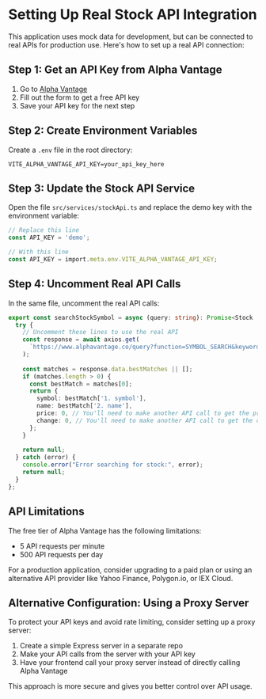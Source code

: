 # Setting Up Real Stock API Integration

This application uses mock data for development, but can be connected to real APIs for production use. Here's how to set up a real API connection:

## Step 1: Get an API Key from Alpha Vantage

1. Go to [Alpha Vantage](https://www.alphavantage.co/support/#api-key)
2. Fill out the form to get a free API key
3. Save your API key for the next step

## Step 2: Create Environment Variables

Create a `.env` file in the root directory:

```
VITE_ALPHA_VANTAGE_API_KEY=your_api_key_here
```

## Step 3: Update the Stock API Service

Open the file `src/services/stockApi.ts` and replace the demo key with the environment variable:

```typescript
// Replace this line
const API_KEY = 'demo';

// With this line
const API_KEY = import.meta.env.VITE_ALPHA_VANTAGE_API_KEY;
```

## Step 4: Uncomment Real API Calls

In the same file, uncomment the real API calls:

```typescript
export const searchStockSymbol = async (query: string): Promise<Stock | null> => {
  try {
    // Uncomment these lines to use the real API
    const response = await axios.get(
      `https://www.alphavantage.co/query?function=SYMBOL_SEARCH&keywords=${query}&apikey=${API_KEY}`
    );
    
    const matches = response.data.bestMatches || [];
    if (matches.length > 0) {
      const bestMatch = matches[0];
      return {
        symbol: bestMatch['1. symbol'],
        name: bestMatch['2. name'],
        price: 0, // You'll need to make another API call to get the price
        change: 0, // You'll need to make another API call to get the change
      };
    }
    
    return null;
  } catch (error) {
    console.error("Error searching for stock:", error);
    return null;
  }
};
```

## API Limitations

The free tier of Alpha Vantage has the following limitations:
- 5 API requests per minute
- 500 API requests per day

For a production application, consider upgrading to a paid plan or using an alternative API provider like Yahoo Finance, Polygon.io, or IEX Cloud.

## Alternative Configuration: Using a Proxy Server

To protect your API keys and avoid rate limiting, consider setting up a proxy server:

1. Create a simple Express server in a separate repo
2. Make your API calls from the server with your API key
3. Have your frontend call your proxy server instead of directly calling Alpha Vantage

This approach is more secure and gives you better control over API usage.
